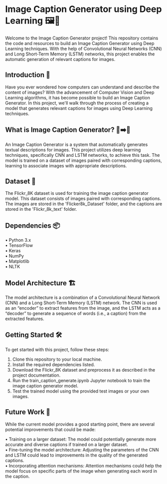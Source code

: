 # Image Caption Generator using Deep Learning 🖼️📝
Welcome to the Image Caption Generator project! This repository contains the code and resources to build an Image Caption Generator using Deep Learning techniques. With the help of Convolutional Neural Networks
(CNN) and Long Short-Term Memory (LSTM) networks, this project enables the automatic generation of relevant captions for images.
## Introduction 🚀
Have you ever wondered how computers can understand and describe the content of images? With the advancement of Computer Vision and Deep Learning algorithms, it has become possible to build an Image Caption Generator. In this project, we'll walk through the process of creating a model that generates relevant captions for images using Deep Learning techniques.
## What is Image Caption Generator? 📸➡️📝
An Image Caption Generator is a system that automatically generates textual descriptions for images. This project utilizes deep learning techniques, specifically CNN and LSTM networks, to achieve this task. The model is trained on a dataset of images paired with corresponding captions, learning to associate images with appropriate descriptions.
## Dataset 📂
The Flickr_8K dataset is used for training the image caption generator model. This dataset consists of images paired with corresponding captions. The images are stored in the 'Flicker8k_Dataset' folder, and the captions are stored in the 'Flickr_8k_text' folder.
## Dependencies 📦
  • Python 3.x  
  • TensorFlow  
  • Keras  
  • NumPy  
  • Matplotlib  
  • NLTK  
## Model Architecture 🏗️
The model architecture is a combination of a Convolutional Neural Network (CNN) and a Long Short-Term Memory (LSTM) network. The CNN is used as an “encoder” to extract features from the image, and the LSTM acts as a “decoder” to generate a sequence of words (i.e., a caption) from the extracted features.  
  
## Getting Started 🛠️
To get started with this project, follow these steps:

1. Clone this repository to your local machine.
2. Install the required dependencies listed.
3. Download the Flickr_8K dataset and preprocess it as described in the project documentation.
4. Run the train_caption_generate.ipynb Jupyter notebook to train the image caption generator model.
5. Test the trained model using the provided test images or your own images.

## Future Work 🚀
While the current model provides a good starting point, there are several potential improvements that could be made:

• Training on a larger dataset: The model could potentially generate more accurate and diverse captions if trained on a larger dataset.  
• Fine-tuning the model architecture: Adjusting the parameters of the CNN and LSTM could lead to improvements in the quality of the generated captions.  
• Incorporating attention mechanisms: Attention mechanisms could help the model focus on specific parts of the image when generating each word in the caption.  
